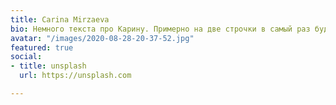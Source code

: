 ```yaml
---
title: Carina Mirzaeva
bio: Немного текста про Карину. Примерно на две строчки в самый раз будет.
avatar: "/images/2020-08-28-20-37-52.jpg"
featured: true
social:
- title: unsplash
  url: https://unsplash.com

---
```

